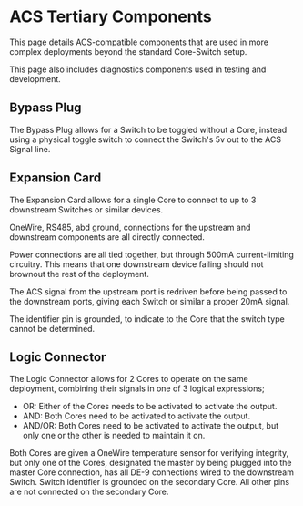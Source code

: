 # ACS Tertiary Components

This page details ACS-compatible components that are used in more complex deployments beyond the standard Core-Switch setup. 

This page also includes diagnostics components used in testing and development.

## Bypass Plug

The Bypass Plug allows for a Switch to be toggled without a Core, instead using a physical toggle switch to connect the Switch's 5v out to the ACS Signal line.

## Expansion Card

The Expansion Card allows for a single Core to connect to up to 3 downstream Switches or similar devices.

OneWire, RS485, abd ground, connections for the upstream and downstream components are all directly connected.

Power connections are all tied together, but through 500mA current-limiting circuitry. This means that one downstream device failing should not brownout the rest of the deployment.

The ACS signal from the upstream port is redriven before being passed to the downstream ports, giving each Switch or similar a proper 20mA signal.

The identifier pin is grounded, to indicate to the Core that the switch type cannot be determined.

## Logic Connector

The Logic Connector allows for 2 Cores to operate on the same deployment, combining their signals in one of 3 logical expressions;
* OR: Either of the Cores needs to be activated to activate the output.
* AND: Both Cores need to be activated to activate the output.
* AND/OR: Both Cores need to be activated to activate the output, but only one or the other is needed to maintain it on.

Both Cores are given a OneWire temperature sensor for verifying integrity, but only one of the Cores, designated the master by being plugged into the master Core connection, has all DE-9 connections wired to the downstream Switch. Switch identifier is grounded on the secondary Core. All other pins are not connected on the secondary Core.

